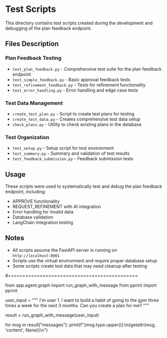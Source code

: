 # Test Scripts

This directory contains test scripts created during the development and debugging of the plan feedback endpoint.

## Files Description

### Plan Feedback Testing
- `test_plan_feedback.py` - Comprehensive test suite for the plan feedback endpoint
- `test_simple_feedback.py` - Basic approval feedback tests
- `test_refinement_feedback.py` - Tests for refinement functionality
- `test_error_handling.py` - Error handling and edge case tests

### Test Data Management
- `create_test_plan.py` - Script to create test plans for testing
- `create_test_data.py` - Creates comprehensive test data setup
- `check_plans.py` - Utility to check existing plans in the database

### Test Organization
- `test_setup.py` - Setup script for test environment
- `test_summary.py` - Summary and validation of test results
- `test_feedback_submission.py` - Feedback submission tests

## Usage

These scripts were used to systematically test and debug the plan feedback endpoint, including:
- APPROVE functionality
- REQUEST_REFINEMENT with AI integration
- Error handling for invalid data
- Database validation
- LangChain integration testing

## Notes

- All scripts assume the FastAPI server is running on `http://localhost:8001`
- Scripts use the virtual environment and require proper database setup
- Some scripts create test data that may need cleanup after testing

#=============================================

from app.agent.graph import run_graph_with_message
from pprint import pprint

user_input = """
I'm user 1. I want to build a habit of going to the gym three times a week for the next 3 months. 
Can you create a plan for me?
"""

result = run_graph_with_message(user_input)

for msg in result["messages"]:
    print(f"{msg.type.upper()}:\n{getattr(msg, 'content', None)}\n")